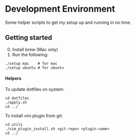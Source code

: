 # Development Environment
Some helper scripts to get my setup up and running in no time.

## Getting started
0. Install brew (Mac only)
1. Run the following:
```
./setup mac    # for mac
./setup ubuntu # for ubuntu
```

#### Helpers
To update dotfiles on system:
```
cd dotfiles
./apply.sh
cd ../
```

To install vim plugin from git:
```
cd utils
./vim_plugin_install.sh <git-repo> <plugin-name>
cd ../
```
